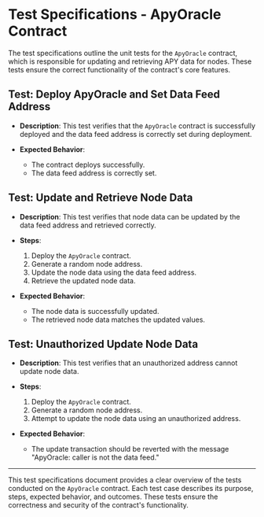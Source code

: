 # Test Specifications - ApyOracle Contract

The test specifications outline the unit tests for the `ApyOracle` contract, which is responsible for updating and retrieving APY data for nodes. These tests ensure the correct functionality of the contract's core features.

## Test: Deploy ApyOracle and Set Data Feed Address

- **Description**: This test verifies that the `ApyOracle` contract is successfully deployed and the data feed address is correctly set during deployment.

- **Expected Behavior**:
  - The contract deploys successfully.
  - The data feed address is correctly set.

## Test: Update and Retrieve Node Data

- **Description**: This test verifies that node data can be updated by the data feed address and retrieved correctly.

- **Steps**:

  1. Deploy the `ApyOracle` contract.
  2. Generate a random node address.
  3. Update the node data using the data feed address.
  4. Retrieve the updated node data.

- **Expected Behavior**:
  - The node data is successfully updated.
  - The retrieved node data matches the updated values.

## Test: Unauthorized Update Node Data

- **Description**: This test verifies that an unauthorized address cannot update node data.

- **Steps**:

  1. Deploy the `ApyOracle` contract.
  2. Generate a random node address.
  3. Attempt to update the node data using an unauthorized address.

- **Expected Behavior**:
  - The update transaction should be reverted with the message "ApyOracle: caller is not the data feed."

---

This test specifications document provides a clear overview of the tests conducted on the `ApyOracle` contract. Each test case describes its purpose, steps, expected behavior, and outcomes. These tests ensure the correctness and security of the contract's functionality.
